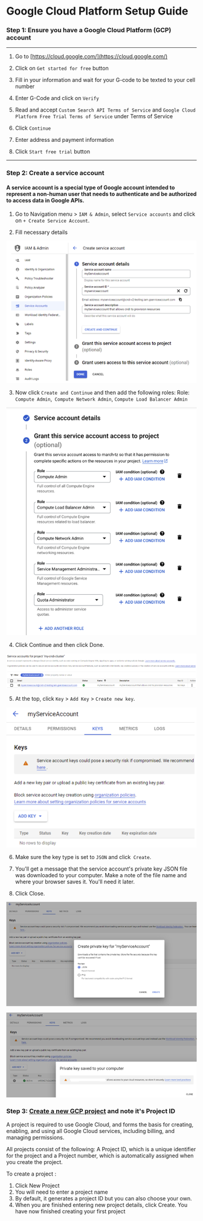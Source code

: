 # Google Cloud Platform Setup Guide
### Step 1: Ensure you have a Google Cloud Platform (GCP) account


---

1. Go to [https://cloud.google.com/](https://cloud.google.com/)
2. Click on `Get started for free` button

3. Fill in your information and wait for your G-code to be texted to your cell number
4. Enter G-Code and click on `Verify`
5. Read and accept `Custom Search API Terms of Service` and `Google Cloud Platform Free Trial Terms of Service` under Terms of Service
6. Click `Continue`
7. Enter address and payment information
8. Click `Start free trial` button

---

### Step 2:  Create a service account

#### A service account is a special type of Google account intended to represent a non-human user that needs to authenticate and be authorized to access data in Google APIs.

1. Go to Navigation menu > `IAM & Admin`, select `Service accounts` and click on `+ Create Service Account`.

2. Fill necessary details

![create service account](/docs/cloud-setup-guide/gcp/img/create-service-account-details.png)

3. Now click `Create and Continue` and then add the following roles: Role: `Compute Admin`,` Compute Network Admin`, `Compute Load Balancer Admin`

![service account access](/docs/cloud-setup-guide/gcp/img/service-account-access.png)

4. Click Continue and then click Done.

![create service account](/docs/cloud-setup-guide/gcp/img/create-service-account.png)

5. At the top, click `Key` > `Add Key` > `Create new key`.

![create service account keys](/docs/cloud-setup-guide/gcp/img/create-service-account-keys.png)

6. Make sure the key type is set to `JSON` and click` Create`.

7. You'll get a message that the service account's private key JSON file was downloaded to your computer. Make a note of the file name and where your browser saves it. You'll need it later.

8. Click Close.

![create service account keys json](/docs/cloud-setup-guide/gcp/img/create-service-account-keys-json.png)

![save service account keys json](/docs/cloud-setup-guide/gcp/img/save-json-service-account-details.png)

### Step 3: [Create a new GCP project](https://console.cloud.google.com/projectcreate) and note it's Project ID

A project is required to use Google Cloud, and forms the basis for creating, enabling, and using all Google Cloud services, including billing, and managing permissions. 

All projects consist of the following: 
A Project ID, which is a unique identifier for the project and a Project number, which is automatically assigned when you create the project. 

To create a project :
1. Click New Project 
2. You will need to enter a project name 
3. By default, it generates a project ID but you can also choose your own. 
4. When you are finished entering new project details, click Create. 
You have now finished creating your first project  



